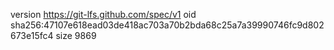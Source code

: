 version https://git-lfs.github.com/spec/v1
oid sha256:47107e618ead03de418ac703a70b2bda68c25a7a39990746fc9d802673e15fc4
size 9869
